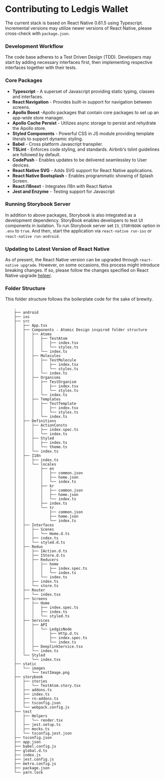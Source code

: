 # Contributing to Ledgis Wallet

The current stack is based on React Native 0.61.5 using Typescript. Incremental versions may utilize newer versions of React Native, please cross-check with `package.json`.

### Development Workflow

The code base adheres to a Test Driven Design (TDD). Developers may start by adding necessary interfaces first, then implementing respective interfaces together with their tests.

### Core Packages
 - **Typescript** - A superset of Javascript providing static typing, classes and interfaces.
 - **React Navigation** - Provides built-in support for navigation between screens.
 - **Apollo Boost** -Apollo packages that contain core packages to set up an app-wide store manager.
 - **Apollo Cache Persist** - Utilizes async storage to persist and rehydrate the Apollo store.
 - **Styled Components** - Powerful CSS in JS module providing template literals to support dynamic styling.
 - **Babel** - Cross platform Javascript transpiler.
 - **TSLint** - Enforces code styling, and standards. Airbnb's tslint guidelines are followed by default.
 - **CodePush** - Enables updates to be delivered seamlessley to User devices.
 - **React Native SVG** - Adds SVG support for React Native applications.
 - **React Native Bootsplash** - Enables programmatic showing of Splash Screen.
 - **React i18next** - Integrates i18n with React Native
 - **Jest and Enzyme** - Testing support for Javascript 

### Running Storybook Server

In addition to above packages, Storybook is also integrated as a development dependency. StoryBook enables developers to test UI components in isolation. To run Storybook server set `IS_STORYBOOK` option in `.env` to `true`. And then, start the application via `react-native run-ios` or `react-native run-android`.

### Updating to Latest Version of React Native 

As of present, the React Native version can be upgraded through `react-native upgrade`. However, on some occasions, this process might introduce breaking changes. If so, please follow the changes specified on React Native upgrade [helper](https://react-native-community.github.io/upgrade-helper/).

### Folder Structure

This folder structure follows the boilerplate code for the sake of brewity. 

```
    .
    ├── android
    ├── ios
    ├── src
    │   ├── App.tsx
    │   ├── Components - Atomic Design inspired folder structure
    │   │   ├── Atoms
    │   │   │   ├── TestAtom
    │   │   │   │   ├── index.tsx
    │   │   │   │   └── styles.ts
    │   │   │   └── index.ts
    │   │   ├── Molecules
    │   │   │   ├── TestMolecule
    │   │   │   │   ├── index.tsx
    │   │   │   │   └── styles.ts
    │   │   │   └── index.ts
    │   │   ├── Organisms
    │   │   │   ├── TestOrganism
    │   │   │   │   ├── index.tsx
    │   │   │   │   └── styles.ts
    │   │   │   └── index.ts
    │   │   ├── Templates
    │   │   │   ├── TestTemplate
    │   │   │   │   ├── index.tsx
    │   │   │   │   └── styles.ts
    │   │   │   └── index.ts
    │   ├── Definitions
    │   │   ├── ActionConsts
    │   │   │   ├── index.spec.ts
    │   │   │   └── index.ts
    │   │   ├── Styled
    │   │   │   ├── index.ts
    │   │   │   └── theme.ts
    │   │   └── index.ts
    │   ├── I18n
    │   │   ├── index.ts
    │   │   └── locales
    │   │       ├── en
    │   │       │   ├── common.json
    │   │       │   ├── home.json
    │   │       │   └── index.ts
    │   │       ├── kr
    │   │       │   ├── common.json
    │   │       │   ├── home.json
    │   │       │   └── index.ts
    │   │       ├── index.ts
    │   │       └── tr
    │   │           ├── common.json
    │   │           ├── home.json
    │   │           └── index.ts
    │   ├── Interfaces
    │   │   ├── Scenes
    │   │   │   └── Home.d.ts
    │   │   ├── index.ts
    │   │   └── styled.d.ts
    │   ├── Redux
    │   │   ├── IAction.d.ts
    │   │   ├── IStore.d.ts
    │   │   ├── Reducers
    │   │   │   ├── home
    │   │   │   │   ├── index.spec.ts
    │   │   │   │   └── index.ts
    │   │   │   └── index.ts
    │   │   ├── index.ts
    │   │   └── store.ts
    │   ├── Router
    │   │   └── index.tsx
    │   ├── Screens
    │   │   ├── Home
    │   │   │   ├── index.spec.ts
    │   │   │   ├── index.ts
    │   │   │   └── styled.ts
    │   ├── Services
    │   │   ├── API
    │   │   │   └── LedgisNode
    │   │   │       ├── Http.d.ts
    │   │   │       ├── index.spec.ts
    │   │   │       └── index.ts
    │   │   ├── DeeplinkService.tsx
    │   │   └── index.ts
    │   └── Styled
    │       └── index.tsx
    ├── static
    │   └── images
    │       └── testImage.png
    ├── storybook
    │   ├── stories
    │   │   └── TestAtom.story.tsx
    │   ├── addons.ts
    │   ├── index.ts
    │   ├── rn-addons.ts
    │   ├── tsconfig.json
    │   └── webpack.config.js
    ├── test
    │   ├── Helpers
    │   │   └── render.tsx
    │   ├── jest.setup.ts
    │   ├── mocks.ts
    │   └── tsconfig.jest.json
    ├── tsconfig.json
    ├── app.json
    ├── babel.config.js
    ├── global.d.ts
    ├── index.js
    ├── jest.config.js
    ├── metro.config.js
    ├── package.json
    └── yarn.lock
```
